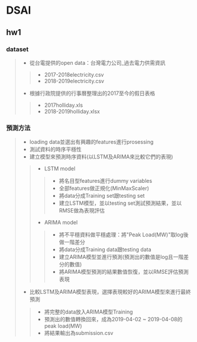 # DSAI
## hw1

### dataset
>* 從台電提供的open data：台灣電力公司_過去電力供需資訊
>>  * 2017-2018electricity.csv
>>  * 2018-2019electricity.csv
>* 根據行政院提供的行事曆整理出的2017至今的假日表格
>>  * 2017holliday.xls
>>  * 2018-2019holliday.xlsx

### 預測方法
>* loading data並選出有興趣的features進行prosessing
>* 測試資料的時序平穩性
>* 建立模型來預測時序資料(以LSTM及ARIMA來比較它們的表現)
>>  * LSTM model
>>> - 將名目型features進行dummy variables
>>> - 全部features做正規化(MinMaxScaler)
>>> - 將data分成Training set跟testing set
>>> - 建立LSTM模型，並以testing set測試預測結果，並以RMSE做為表現評估
>>  * ARIMA model
>>> - 將不平穩資料做平穩處理：將"Peak Load(MW)"取log後做一階差分
>>> - 將data分成Training data跟testing data
>>> - 建立ARIMA模型並進行預測(預測出的數值是log且一階差分的數值)
>>> - 將ARIMA模型預測的結果數值恢復，並以RMSE評估預測表現
>* 比較LSTM及ARIMA模型表現，選擇表現較好的ARIMA模型來進行最終預測
>>  - 將完整的data放入ARIMA模型Training
>>  - 預測出的數值轉換回來，成為2019-04-02 ~ 2019-04-08的peak load(MW)
>>  - 將結果輸出為submission.csv
